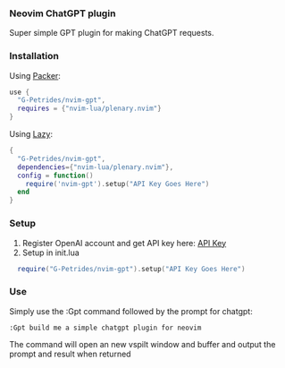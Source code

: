 
### Neovim ChatGPT plugin

Super simple GPT plugin for making ChatGPT requests.

### Installation

Using [Packer](https://github.com/wbthomason/packer.nvim):

```lua
use {
  "G-Petrides/nvim-gpt",
  requires = {"nvim-lua/plenary.nvim"}
}
```

Using [Lazy](https://github.com/folke/lazy.nvim):

```lua
{
  "G-Petrides/nvim-gpt",
  dependencies={"nvim-lua/plenary.nvim"},
  config = function()
    require('nvim-gpt').setup("API Key Goes Here")
  end
}
```
  
### Setup

1) Register OpenAI account and get API key here: [API Key](https://platform.openai.com/account/api-keys)
2) Setup in init.lua
```lua
  require("G-Petrides/nvim-gpt").setup("API Key Goes Here")
```

### Use

Simply use the :Gpt command followed by the prompt for chatgpt:

```
:Gpt build me a simple chatgpt plugin for neovim
```
The command will open an new vspilt window and buffer and output the prompt and result when returned

